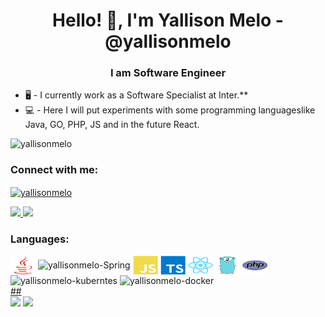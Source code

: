 <h1 align="center">Hello! 👋, I'm Yallison Melo  - @yallisonmelo</h1>
<h3 align="center">I am Software Engineer</h3>

- 🖥️  -  I currently work as a Software Specialist at Inter.**
- 💻  - Here I will put experiments with some programming languages ​​like Java, GO, PHP, JS and in the future React.

<p align="left"> <img src="https://komarev.com/ghpvc/?username=yallisonmelo&label=Profile%20views&color=0e75b6&style=flat" alt="yallisonmelo" /> </p>
<h3 align="left">Connect with me:</h3>
<p align="left">
<a href="https://linkedin.com/in/yallisonmelo" target="blank"><img align="center" src="https://raw.githubusercontent.com/rahuldkjain/github-profile-readme-generator/master/src/images/icons/Social/linked-in-alt.svg" alt="yallisonmelo" height="30" width="40" /></a> </p>


 <div>
  <a href="https://github.com/yallisonmelo">
  <img height="180em" src="https://github-readme-stats.vercel.app/api?username=yallisonmelo&show_icons=true&theme=dark&include_all_commits=true&count_private=true"/>
  <img height="180em" src="https://github-readme-stats.vercel.app/api/top-langs/?username=yallisonmelo&layout=compact&langs_count=7&theme=dark"/>
</div>
<div style="float:left;">
<h3 align="left">Languages:</h3>
  <img align="center" alt="yallisonmelo-Java" height="30" width="40" src="https://raw.githubusercontent.com/devicons/devicon/master/icons/java/java-plain.svg">
  <img align="center" alt="yallisonmelo-Spring" height="30" width="40" src="https://raw.githubusercontent.com/rahuldkjain/github-profile-readme-generator/blob/master/src/images/icons/BackendDevelopment/spring.svg">
  <img align="center" alt="yallisonmelo-Js" height="30" width="40" src="https://raw.githubusercontent.com/devicons/devicon/master/icons/javascript/javascript-plain.svg">
  <img align="center" alt="yallisonmelo-Ts" height="30" width="40" src="https://raw.githubusercontent.com/devicons/devicon/master/icons/typescript/typescript-plain.svg">
  <img align="center" alt="yallisonmelo-React" height="30" width="40" src="https://raw.githubusercontent.com/devicons/devicon/master/icons/react/react-original.svg">
  <img align="center" alt="yallisonmelo-Go" height="30" width="40" src="https://raw.githubusercontent.com/devicons/devicon/master/icons/go/go-original.svg">
  <img align="center" alt="yallisonmelo-PHP" height="30" width="40" src="https://raw.githubusercontent.com/devicons/devicon/master/icons/php/php-original.svg">
  <img align="center" alt="yallisonmelo-kuberntes" height="30" width="40" src="https://raw.githubusercontent.com/devicons/devicon/icons/kubernetes/kubernetes-plain.svg">
  <img align="center" alt="yallisonmelo-docker" height="30" width="40" src="https://raw.githubusercontent.com/devicons/devicon/blob/master/icons/kubernetes/kubernetes-plain.svg">
</div>
##
<div>
  <a href = "mailto:yallisonmelo@gmail.com"><img src="https://img.shields.io/badge/-Gmail-%23333?style=for-the-badge&logo=gmail&logoColor=white" target="_blank"></a>
  <a href="https://www.linkedin.com/in/yallisonmelo" target="_blank"><img src="https://img.shields.io/badge/-LinkedIn-%230077B5?style=for-the-badge&logo=linkedin&logoColor=white" target="_blank"></a> 
</div>

